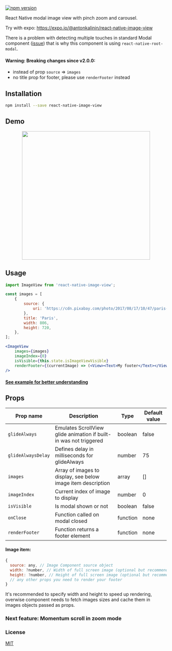 [![npm version](https://badge.fury.io/js/react-native-image-view.svg)](https://badge.fury.io/js/react-native-image-view)

React Native modal image view with pinch zoom and carousel.

Try with expo: https://expo.io/@antonkalinin/react-native-image-view

There is a problem with detecting multiple touches in standard Modal component ([issue](https://github.com/facebook/react-native/issues/14295)) that is why
this component is using `react-native-root-modal`.

#### Warning: Breaking changes since v2.0.0:

- instead of prop `source` => `images`
- no title prop for footer, please use `renderFooter` instead

## Installation

```bash
npm install --save react-native-image-view
```

## Demo

<p align="center">
  <img src="https://raw.githubusercontent.com/antonKalinin/react-native-image-view/master/static/demoV2.gif" height="400" />
</p>

## Usage
```jsx
import ImageView from 'react-native-image-view';

const images = [
    {
        source: {
            uri: 'https://cdn.pixabay.com/photo/2017/08/17/10/47/paris-2650808_960_720.jpg',
        },
        title: 'Paris',
        width: 806,
        height: 720,
    },
];

<ImageView
    images={images}
    imageIndex={0}
    isVisible={this.state.isImageViewVisible}
    renderFooter={(currentImage) => (<View><Text>My footer</Text></View>)}
/>
```

#### [See example for better understanding](https://github.com/antonKalinin/react-native-image-view/blob/master/example/App.js)

## Props

Prop name           | Description   | Type      | Default value
--------------------|---------------|-----------|----------------
`glideAlways`  | Emulates ScrollView glide animation if built-in was not triggered  | boolean | false
`glideAlwaysDelay`  | Defines delay in milliseconds for glideAlways  | number | 75
`images`  | Array of images to display, see below image item description | array | []
`imageIndex` | Current index of image to display | number | 0
`isVisible` | Is modal shown or not | boolean | false
`onClose` | Function called on modal closed | function | none
`renderFooter` | Function returns a footer element | function | none

#### Image item:

```js
{
  source: any, // Image Component source object
  width: ?number, // Width of full screen image (optional but recommended)
  height: ?number, // Height of full screen image (optional but recommended)
  // any other props you need to render your footer
}
```

It's recommended to specify width and height to speed up rendering, overwise component needs to fetch images sizes and cache them in images objects passed as props.

### Next feature: Momentum scroll in zoom mode

### License
  [MIT](LICENSE)
